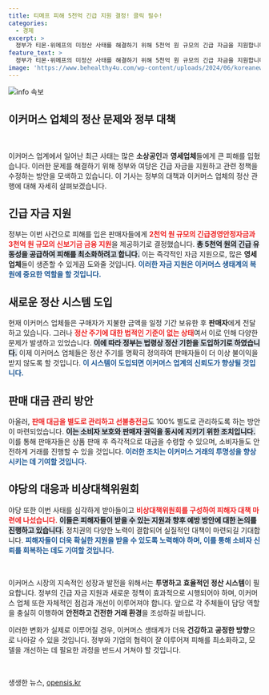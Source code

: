 ```yaml
---
title: 티메프 피해 5천억 긴급 지원 결정! 클릭 필수!
categories:
  - 경제
excerpt: >
  정부가 티몬·위메프의 미정산 사태를 해결하기 위해 5천억 원 규모의 긴급 자금을 지원합니다. 이커머스 업체에 정산 기한 도입 등 대책도 나와, 피해 판매자들의 회복을 도울 전망입니다.
feature_text: >
  정부가 티몬·위메프의 미정산 사태를 해결하기 위해 5천억 원 규모의 긴급 자금을 지원합니다. 이커머스 업체에 정산 기한 도입 등 대책도 나와, 피해 판매자들의 회복을 도울 전망입니다.
image: 'https://www.behealthy4u.com/wp-content/uploads/2024/06/koreanews.jpg'
---
```


<p><img src="https://www.behealthy4u.com/wp-content/uploads/2024/06/koreanews.jpg" alt="info 속보" /></p>

<h2 data-ke-size="size26">이커머스 업체의 정산 문제와 정부 대책</h2>

<p data-ke-size="size16">&nbsp;</p>

<p>이커머스 업계에서 일어난 최근 사태는 많은 <strong>소상공인</strong>과 <strong>영세업체</strong>들에게 큰 피해를 입혔습니다. 이러한 문제를 해결하기 위해 정부와 여당은 긴급 자금을 지원하고 관련 정책을 수정하는 방안을 모색하고 있습니다. 이 기사는 정부의 대책과 이커머스 업체의 정산 관행에 대해 자세히 살펴보겠습니다.</p>

<h2 data-ke-size="size26">긴급 자금 지원</h2>

<p>정부는 이번 사건으로 피해를 입은 판매자들에게 <b><span style="color: #ee2323;">2천억 원 규모의 긴급경영안정자금과 3천억 원 규모의 신보기금 금융 지원</span></b>을 제공하기로 결정했습니다. <b><span style="background-color: #21538527;">총 5천억 원의 긴급 유동성을 공급하여 피해를 최소화하려고 합니다.</span></b> 이는 즉각적인 자금 지원으로, 많은 <strong>영세업체</strong>들이 생존할 수 있게끔 도와줄 것입니다. <b><span style="color: #1a5490;">이러한 자금 지원은 이커머스 생태계의 복원에 중요한 역할을 할 것입니다.</span></b></p>

<h2 data-ke-size="size26">새로운 정산 시스템 도입</h2>

<p>현재 이커머스 업체들은 구매자가 지불한 금액을 일정 기간 보유한 후 <strong>판매자</strong>에게 전달하고 있습니다. 그러나 <b><span style="color: #ee2323;">정산 주기에 대한 법적인 기준이 없는 상태</span></b>여서 이로 인해 다양한 문제가 발생하고 있었습니다. <b><span style="background-color: #21538527;">이에 따라 정부는 법령상 정산 기한을 도입하기로 하였습니다.</span></b> 이제 이커머스 업체들은 정산 주기를 명확히 정의하여 판매자들이 더 이상 불이익을 받지 않도록 할 것입니다. <b><span style="color: #1a5490;">이 시스템이 도입되면 이커머스 업계의 신뢰도가 향상될 것입니다.</span></b></p>

<h2 data-ke-size="size26">판매 대금 관리 방안</h2>

<p>아울러, <b><span style="color: #ee2323;">판매 대금을 별도로 관리하고 선불충전금</span></b>도 100% 별도로 관리하도록 하는 방안이 마련되었습니다. <b><span style="background-color: #21538527;">이는 소비자 보호와 판매자 권익을 동시에 지키기 위한 조치입니다.</span></b> 이를 통해 판매자들은 상품 판매 후 즉각적으로 대금을 수령할 수 있으며, 소비자들도 안전하게 거래를 진행할 수 있을 것입니다. <b><span style="color: #1a5490;">이러한 조치는 이커머스 거래의 투명성을 향상시키는 데 기여할 것입니다.</span></b></p>

<h2 data-ke-size="size26">야당의 대응과 비상대책위원회</h2>

<p>야당 또한 이번 사태를 심각하게 받아들이고 <b><span style="color: #ee2323;">비상대책위원회를 구성하여 피해자 대책 마련에 나섰습니다.</span></b> <b><span style="background-color: #21538527;">이들은 피해자들이 받을 수 있는 지원과 향후 예방 방안에 대한 논의를 진행하고 있습니다.</span></b> 정치권의 다양한 노력이 결합되어 실질적인 대책이 마련되길 기대합니다. <b><span style="color: #1a5490;">피해자들이 더욱 확실한 지원을 받을 수 있도록 노력해야 하며, 이를 통해 소비자 신뢰를 회복하는 데도 기여할 것입니다.</span></b></p>

<p data-ke-size="size16">&nbsp;</p>

<p>이커머스 시장의 지속적인 성장과 발전을 위해서는 <strong>투명하고</strong> <strong>효율적인 정산 시스템</strong>이 필요합니다. 정부의 긴급 자금 지원과 새로운 정책이 효과적으로 시행되어야 하며, 이커머스 업체 또한 자체적인 점검과 개선이 이루어져야 합니다. 앞으로 각 주체들이 담당 역할을 충실히 이행하여 <strong>안전하고 건전한 거래 환경</strong>을 조성하길 바랍니다. </p>

<p>이러한 변화가 실제로 이루어질 경우, 이커머스 생태계가 더욱 <strong>건강하고</strong> <strong>공정한 방향</strong>으로 나아갈 수 있을 것입니다. 정부와 기업의 협력이 잘 이루어져 피해를 최소화하고, 모델을 개선하는 데 필요한 과정을 반드시 거쳐야 할 것입니다. </p>

<p data-ke-size="size16">&nbsp;</p>
생생한 뉴스, <a href="https://opensis.kr" rel="dofollow">opensis.kr</a>


